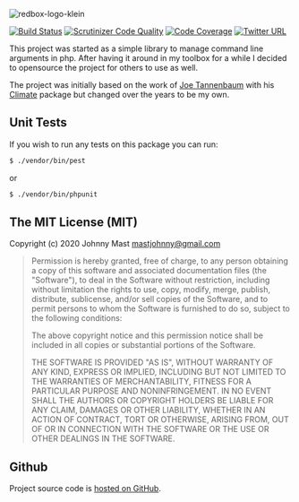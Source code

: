 ![redbox-logo-klein](https://cloud.githubusercontent.com/assets/121194/12361779/5af96e52-bbc0-11e5-91b0-2b7afbc1e5cc.png)

[![Build Status](https://travis-ci.org/johnnymast/redbox-cli.svg)](https://travis-ci.org/johnnymast/redbox-cli)
[![Scrutinizer Code Quality](https://scrutinizer-ci.com/g/johnnymast/redbox-cli/badges/quality-score.png?b=master)](https://scrutinizer-ci.com/g/johnnymast/redbox-cli/?branch=master)
[![Code Coverage](https://scrutinizer-ci.com/g/johnnymast/redbox-cli/badges/coverage.png?b=master)](https://scrutinizer-ci.com/g/johnnymast/redbox-cli/?branch=master)
[![Twitter URL](https://img.shields.io/twitter/url/http/shields.io.svg?style=social&label=Contact%20author)](https://twitter.com/intent/tweet?text=@mastjohnny)


This project was started as a simple library to manage command line arguments in php. After having it 
around in my toolbox for a while I decided to opensource the project for others to use as well.

The project was initially based on the work of [Joe Tannenbaum](https://github.com/joetannenbaum) with his [Climate](https://github.com/thephpleague/climate)
package but changed over the years to be my own.


## Unit Tests

If you wish to run any tests on this package you can run:

```bash
$ ./vendor/bin/pest
```

or

```bash
$ ./vendor/bin/phpunit
```

## The MIT License (MIT)

Copyright (c) 2020 Johnny Mast <mastjohnny@gmail.com>

> Permission is hereby granted, free of charge, to any person obtaining a copy
> of this software and associated documentation files (the "Software"), to deal
> in the Software without restriction, including without limitation the rights
> to use, copy, modify, merge, publish, distribute, sublicense, and/or sell
> copies of the Software, and to permit persons to whom the Software is
> furnished to do so, subject to the following conditions:
>
> The above copyright notice and this permission notice shall be included in
> all copies or substantial portions of the Software.
>
> THE SOFTWARE IS PROVIDED "AS IS", WITHOUT WARRANTY OF ANY KIND, EXPRESS OR
> IMPLIED, INCLUDING BUT NOT LIMITED TO THE WARRANTIES OF MERCHANTABILITY,
> FITNESS FOR A PARTICULAR PURPOSE AND NONINFRINGEMENT. IN NO EVENT SHALL THE
> AUTHORS OR COPYRIGHT HOLDERS BE LIABLE FOR ANY CLAIM, DAMAGES OR OTHER
> LIABILITY, WHETHER IN AN ACTION OF CONTRACT, TORT OR OTHERWISE, ARISING FROM,
> OUT OF OR IN CONNECTION WITH THE SOFTWARE OR THE USE OR OTHER DEALINGS IN
> THE SOFTWARE.

## Github

Project source code is [hosted on GitHub](https://github.com/johnnymast/redbox-cli).
